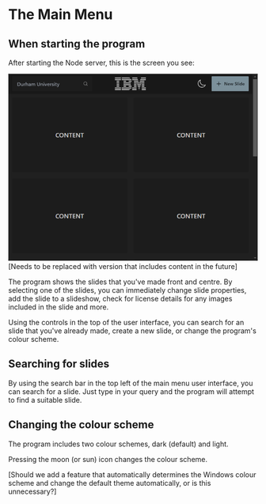 # The Main Menu

## When starting the program

After starting the Node server, this is the screen you see:

<img src="images\mainmenu.png" title="" alt="" width="640">[Needs to be replaced with version that includes content in the future]

The program shows the slides that you've made front and centre. By selecting one of the slides, you can immediately change slide properties, add the slide to a slideshow, check for license details for any images included in the slide and more.

Using the controls in the top of the user interface, you can search for an slide that you've already made, create a new slide, or change the program's colour scheme.

## Searching for slides

By using the search bar in the top left of the main menu user interface, you can search for a slide. Just type in your query and the program will attempt to find a suitable slide.

## Changing the colour scheme

The program includes two colour schemes, dark (default) and light.

Pressing the moon (or sun) icon changes the colour scheme.

[Should we add a feature that automatically determines the Windows colour scheme and change the default theme automatically, or is this unnecessary?]

# 
